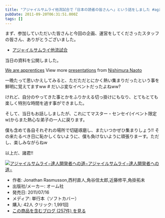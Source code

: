 ```yaml
---
title: "アジャイルサムライ他流試合で「日本の読者の皆さんへ」という話をしました #agilesamurai #他流試合"
pubDate: 2011-09-20T06:31:51.000Z
tags: []
---
```


まず、参加していただいた皆さんと今回の企画、運営をしてくださったスタッフの皆さん、ありがとうございました。

- [アジャイルサムライ他流試合](http://atnd.org/events/19733)

当日の資料を公開しました。

 [We are apprentices](http://www.slideshare.net/nawoto/we-are-apprentices)   View more [presentations](http://www.slideshare.net/) from [Nishimura Naoto](http://www.slideshare.net/nawoto)  

一晩たって思いかえしてみると、ただただとにかく熱い集まりだったという事を鮮明に覚えてますww # だいぶ変なイベントだったよねww?

けれど、自分のやってきた事とかをふりかえる切っ掛けにもなり、とてもとても楽しく特別な時間を過す事ができました。

そして、当日もお話ししましたが、これにてマスター・センセイ(イベント限定w)からまた熱心な弟子の一人に戻ります。

僕も含めて各自それぞれの場所で切磋琢磨し、またいつかぜひ集まりしょう!! その来たるべき日に恥かしくないように、僕も負けないように頑張りまーす。ただし、楽しみながらねw

以上だ、諸君!!

[![アジャイルサムライ−達人開発者への道−](https://images-fe.ssl-images-amazon.com/images/I/51flKufOVUL._SL160_.jpg)](http://www.amazon.co.jp/exec/obidos/ASIN/4274068560/nawoto07-22/)[アジャイルサムライ−達人開発者への道−](http://www.amazon.co.jp/exec/obidos/ASIN/4274068560/nawoto07-22/)

- 作者: Jonathan Rasmusson,西村直人,角谷信太郎,近藤修平,角掛拓未
- 出版社/メーカー: オーム社
- 発売日: 2011/07/16
- メディア: 単行本（ソフトカバー）
- 購入: 42人 クリック: 1,991回
- [この商品を含むブログ (257件) を見る](http://d.hatena.ne.jp/asin/4274068560/nawoto07-22)